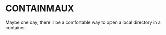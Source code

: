 # CONTAINMAUX

Maybe one day, there'll be a comfortable way to open a local directory in a container.